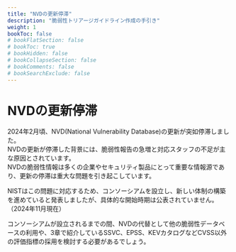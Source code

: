 ```yaml
---
title: "NVDの更新停滞"
description: "脆弱性トリアージガイドライン作成の手引き"
weight: 1
bookToc: false
# bookFlatSection: false
# bookToc: true
# bookHidden: false
# bookCollapseSection: false
# bookComments: false
# bookSearchExclude: false
---
```

# NVDの更新停滞
2024年2月頃、NVD(National Vulnerability Database)の更新が突如停滞しました。  
NVDの更新が停滞した背景には、脆弱性報告の急増と対応スタッフの不足が主な原因とされています。  
NVDの脆弱性情報は多くの企業やセキュリティ製品にとって重要な情報源であり、更新の停滞は重大な問題を引き起こしています。

NISTはこの問題に対応するため、コンソーシアムを設立し、新しい体制の構築を進めていると発表しましたが、具体的な開始時期は公表されていません。（2024年11月現在）

コンソーシアムが設立されるまでの間、NVDの代替として他の脆弱性データベースの利用や、3章で紹介しているSSVC、EPSS、KEVカタログなどCVSS以外の評価指標の採用を検討する必要があるでしょう。